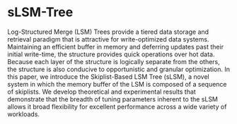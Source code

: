 # sLSM-Tree

Log-Structured Merge (LSM) Trees provide a tiered data storage and retrieval paradigm that is attractive for write-optimized data systems. Maintaining an efficient buffer in memory and deferring updates past their initial write-time, the structure provides quick operations over hot data. Because each layer of the structure is logically separate from the others, the structure is also conducive to opportunistic and granular optimization. In this paper, we introduce the Skiplist-Based LSM Tree (sLSM), a novel system in which the memory buffer of the LSM is composed of a sequence of skiplists. We develop theoretical and experimental results that demonstrate that the breadth of tuning parameters inherent to the sLSM allows it broad flexibility for excellent performance across a wide variety of workloads.
